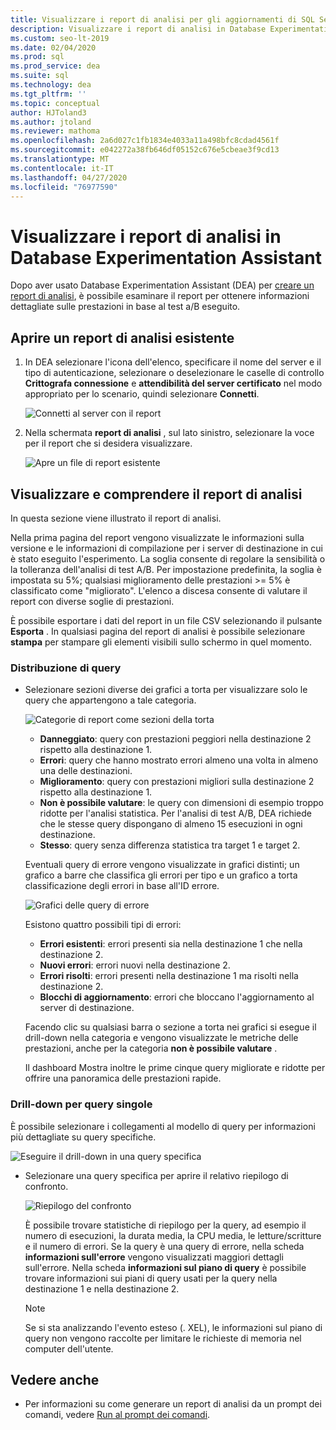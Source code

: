 ```yaml
---
title: Visualizzare i report di analisi per gli aggiornamenti di SQL Server
description: Visualizzare i report di analisi in Database Experimentation Assistant
ms.custom: seo-lt-2019
ms.date: 02/04/2020
ms.prod: sql
ms.prod_service: dea
ms.suite: sql
ms.technology: dea
ms.tgt_pltfrm: ''
ms.topic: conceptual
author: HJToland3
ms.author: jtoland
ms.reviewer: mathoma
ms.openlocfilehash: 2a6d027c1fb1834e4033a11a498bfc8cdad4561f
ms.sourcegitcommit: e042272a38fb646df05152c676e5cbeae3f9cd13
ms.translationtype: MT
ms.contentlocale: it-IT
ms.lasthandoff: 04/27/2020
ms.locfileid: "76977590"
---
```

# <a name="view-analysis-reports-in-database-experimentation-assistant"></a>Visualizzare i report di analisi in Database Experimentation Assistant

Dopo aver usato Database Experimentation Assistant (DEA) per [creare un report di analisi](database-experimentation-assistant-create-report.md), è possibile esaminare il report per ottenere informazioni dettagliate sulle prestazioni in base al test a/B eseguito.

## <a name="open-an-existing-analysis-report"></a>Aprire un report di analisi esistente

1. In DEA selezionare l'icona dell'elenco, specificare il nome del server e il tipo di autenticazione, selezionare o deselezionare le caselle di controllo **Crittografa connessione** e **attendibilità del server certificato** nel modo appropriato per lo scenario, quindi selezionare **Connetti**.

   ![Connetti al server con il report](./media/database-experimentation-assistant-view-report/dea-connect-to-server-with-report-files.png)

2. Nella schermata **report di analisi** , sul lato sinistro, selezionare la voce per il report che si desidera visualizzare.

   ![Apre un file di report esistente](./media/database-experimentation-assistant-view-report/dea-select-report-to-view.png)

## <a name="view-and-understand-the-analysis-report"></a>Visualizzare e comprendere il report di analisi

In questa sezione viene illustrato il report di analisi.

Nella prima pagina del report vengono visualizzate le informazioni sulla versione e le informazioni di compilazione per i server di destinazione in cui è stato eseguito l'esperimento. La soglia consente di regolare la sensibilità o la tolleranza dell'analisi di test A/B. Per impostazione predefinita, la soglia è impostata su 5%; qualsiasi miglioramento delle prestazioni >= 5% è classificato come "migliorato".  L'elenco a discesa consente di valutare il report con diverse soglie di prestazioni.

È possibile esportare i dati del report in un file CSV selezionando il pulsante **Esporta** .  In qualsiasi pagina del report di analisi è possibile selezionare **stampa** per stampare gli elementi visibili sullo schermo in quel momento.

### <a name="query-distribution"></a>Distribuzione di query

- Selezionare sezioni diverse dei grafici a torta per visualizzare solo le query che appartengono a tale categoria.

   ![Categorie di report come sezioni della torta](./media/database-experimentation-assistant-view-report/dea-view-report-pie-slices.png)

  - **Danneggiato**: query con prestazioni peggiori nella destinazione 2 rispetto alla destinazione 1.
  - **Errori**: query che hanno mostrato errori almeno una volta in almeno una delle destinazioni.
  - **Miglioramento**: query con prestazioni migliori sulla destinazione 2 rispetto alla destinazione 1.
  - **Non è possibile valutare**: le query con dimensioni di esempio troppo ridotte per l'analisi statistica. Per l'analisi di test A/B, DEA richiede che le stesse query dispongano di almeno 15 esecuzioni in ogni destinazione.
  - **Stesso**: query senza differenza statistica tra target 1 e target 2.

  Eventuali query di errore vengono visualizzate in grafici distinti; un grafico a barre che classifica gli errori per tipo e un grafico a torta classificazione degli errori in base all'ID errore.

   ![Grafici delle query di errore](./media/database-experimentation-assistant-view-report/dea-error-query-charts.png)

  Esistono quattro possibili tipi di errori:

  - **Errori esistenti**: errori presenti sia nella destinazione 1 che nella destinazione 2.
  - **Nuovi errori**: errori nuovi nella destinazione 2.
  - **Errori risolti**: errori presenti nella destinazione 1 ma risolti nella destinazione 2.
  - **Blocchi di aggiornamento**: errori che bloccano l'aggiornamento al server di destinazione.

  Facendo clic su qualsiasi barra o sezione a torta nei grafici si esegue il drill-down nella categoria e vengono visualizzate le metriche delle prestazioni, anche per la categoria **non è possibile valutare** .

  Il dashboard Mostra inoltre le prime cinque query migliorate e ridotte per offrire una panoramica delle prestazioni rapide.

### <a name="individual-query-drill-down"></a>Drill-down per query singole

È possibile selezionare i collegamenti al modello di query per informazioni più dettagliate su query specifiche.

![Eseguire il drill-down in una query specifica](./media/database-experimentation-assistant-view-report/dea-query-drill-down-report.png)

- Selezionare una query specifica per aprire il relativo riepilogo di confronto.

   ![Riepilogo del confronto](./media/database-experimentation-assistant-view-report/dea-view-report-comparison-summary.png)

   È possibile trovare statistiche di riepilogo per la query, ad esempio il numero di esecuzioni, la durata media, la CPU media, le letture/scritture e il numero di errori.  Se la query è una query di errore, nella scheda **informazioni sull'errore** vengono visualizzati maggiori dettagli sull'errore.  Nella scheda **informazioni sul piano di query** è possibile trovare informazioni sui piani di query usati per la query nella destinazione 1 e nella destinazione 2.

   > [!NOTE]
   > Se si sta analizzando l'evento esteso (. XEL), le informazioni sul piano di query non vengono raccolte per limitare le richieste di memoria nel computer dell'utente.

## <a name="see-also"></a>Vedere anche

- Per informazioni su come generare un report di analisi da un prompt dei comandi, vedere [Run al prompt dei comandi](database-experimentation-assistant-run-command-prompt.md).
